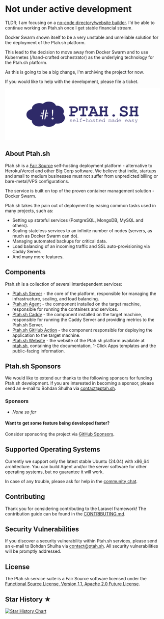 # Not under active development

TLDR; I am focusing on a [no-code directory/website builder](https://makeadir.com). I'd be able to continue working on Ptah.sh once I get stable financial stream.

Docker Swarm shown itself to be a very unstable and unreliable solution for the deployment of the Ptah.sh platform.

This lead to the decision to move away from Docker Swarm and to use Kubernetes (/hand-crafted orchestrator) as the underlying technology for the Ptah.sh platform.

As this is going to be a big change, I'm archiving the project for now.

If you would like to help with the development, please file a ticket.

<p align="center"><a href="https://ptah.sh" target="_blank">
    <img src="https://github.com/ptah-sh/ptah-server/raw/main/.github/assets/logo.png" alt="Ptah.sh Logo">
</a></p>

## About Ptah.sh

Ptah.sh is a [Fair Source](https://fair.io/) self-hosting deployment platform - alternative to Heroku/Vercel and other Big Corp software. We believe that indie, startups and small to medium businesses must not suffer from unpredicted billing or bare-metal/VPS configurations.

The service is built on top of the proven container management solution - Docker Swarm.

Ptah.sh takes the pain out of deployment by easing common tasks used in many projects, such as:

-   Setting up stateful services (PostgreSQL, MongoDB, MySQL and others).
-   Scaling stateless services to an infinite number of nodes (servers, as much as Docker Swarm can do).
-   Managing automated backups for critical data.
-   Load balancing of an incoming traffic and SSL auto-provisioning via Caddy Server.
-   And many more features.

## Components

Ptah.sh is a collection of several interdependent services:

-   [Ptah.sh Server](https://github.com/ptah-sh/ptah-server) - the core of the platform, responsible for managing the infrastructure, scaling, and load balancing.
-   [Ptah.sh Agent](https://github.com/ptah-sh/ptah-agent) - the component installed on the target machine, responsible for running the containers and services.
-   [Ptah.sh Caddy](https://github.com/ptah-sh/ptah-caddy) - the component installed on the target machine, responsible for running the Caddy Server and providing metrics to the Ptah.sh Server.
-   [Ptah.sh GitHub Action](https://github.com/ptah-sh/deploy-action) - the component responsible for deploying the application to the target machine.
-   [Ptah.sh Website](https://github.com/ptah-sh/ptah-sh.github.io) - the website of the Ptah.sh platform available at [ptah.sh](https://ptah.sh), containing the documentation, 1-Click Apps templates and the public-facing information.

## Ptah.sh Sponsors

We would like to extend our thanks to the following sponsors for funding Ptah.sh development. If you are interested in becoming a sponsor, please send an e-mail to Bohdan Shulha via [contact@ptah.sh](mailto:contact@ptah.sh).

### Sponsors

-   _None so far_

#### Want to get some feature being developed faster?

Consider sponsoring the project via [GitHub Sponsors](https://github.com/sponsors/bohdan-shulha).

## Supported Operating Systems

Currently we support only the latest stable Ubuntu (24.04) with x86_64 architecture. You can build Agent and/or the server software for other operating systems, but no guarantee it will work.

In case of any trouble, please ask for help in the [community chat](https://r.ptah.sh/chat).

## Contributing

Thank you for considering contributing to the Laravel framework! The contribution guide can be found in the [CONTRIBUTING.md](https://github.com/ptah-sh/ptah-server/blob/main/CONTRIBUTING.md).

## Security Vulnerabilities

If you discover a security vulnerability within Ptah.sh services, please send an e-mail to Bohdan Shulha via [contact@ptah.sh](mailto:contact@ptah.sh). All security vulnerabilities will be promptly addressed.

## License

The Ptah.sh service suite is a Fair Source software licensed under the [Functional Source License, Version 1.1, Apache 2.0 Future License](https://github.com/ptah-sh/ptah-server/blob/main/LICENSE.md).

## Star History ★

[![Star History Chart](https://api.star-history.com/svg?repos=ptah-sh/ptah-server&type=Date)](https://star-history.com/#ptah-sh/ptah-server&Date)
